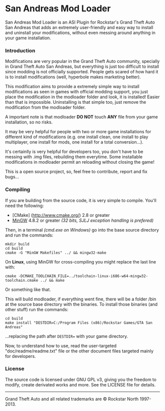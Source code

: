 # San Andreas Mod Loader

San Andreas Mod Loader is an ASI Plugin for Rockstar's Grand Theft Auto San Andreas that adds an extremely user-friendly and easy way to install and uninstall your modifications, without even messing around anything in your game installation.

### Introduction

Modifications are very popular in the Grand Theft Auto community, specially in Grand Theft Auto San Andreas, but everything is just too difficult to install since modding is not officially supported. People gets scared of how hard it is to install modifications (well, hyperbole makes marketing better).

This modification aims to provide a extremely simple way to install modifications as seen in games with official modding support, you just place the modification in the modloader folder and look, it is installed! Easier than that is impossible. Uninstalling is that simple too, just remove the modification from the modloader folder.

A important note is that modloader **DO NOT** touch **ANY** file from your game installation, so no risks.

It may be very helpful for people with two or more game installations for different kind of modifications (e.g. one install clean, one install to play multiplayer, one install for mods, one install for a total conversion...).

It's certainlly is very helpful for developers too, you don't have to be messing with .img files, rebuilding them everytime. Some installable modifications in modloader permit an reloading without closing the game!

This is a open source project, so, feel free to contribute, report and fix bugs...


### Compiling

If you are building from the source code, it is very simple to compile. You'll need the following:

+ [CMake] (http://www.cmake.org/) 2.8 or greater
+ [MinGW](http://mingw-w64.sourceforge.net/download.php) 4.8.2 or greater *(32 bits, SJLJ exception handling is prefered)*


Then, in a terminal *(cmd.exe on Windows)* go into the base source directory and run the commands:

    mkdir build
    cd build
    cmake -G "MinGW Makefiles" ../ && mingw32-make
    
On **Linux**, using MinGW for cross-compiling you might replace the last line with:

    cmake -DCMAKE_TOOLCHAIN_FILE=../toolchain-linux-i686-w64-mingw32-toolchain.cmake ../ && make
    
Or something like that.

This will build modloader, if everything went fine, there will be a folder /bin at the source base directory with the binaries.
To install those binaries (and other stuff) run the commands:
    
    cd build
    make install "DESTDIR=C:/Program Files (x86)/Rockstar Games/GTA San Andreas"
    
...replacing the path after `DESTDIR=` with your game directory.

Now, to understand how to use, read the user-targeted "doc/readme/readme.txt" file
or the other document files targeted mainly for developers.

### License

The source code is licensed under GNU GPL v3, giving you the freedom to modify, create derivated works and more. See the LICENSE file for details.

- - -
Grand Theft Auto and all related trademarks are © Rockstar North 1997-2013.

